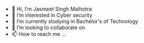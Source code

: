 - 👋 Hi, I’m Jasmeet Singh Malhotra
- 👀 I’m interested in Cyber security 
- 🌱 I’m currently studying in Bachelor's of Technology
- 💞️ I’m looking to collaborate on 
- 📫 How to reach me ...

<!---
singhjassi1333/singhjassi1333 is a ✨ special ✨ repository because its `README.md` (this file) appears on your GitHub profile.
You can click the Preview link to take a look at your changes.
--->

